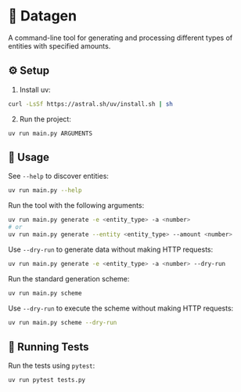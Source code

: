 # 🚀 Datagen

A command-line tool for generating and processing different types of entities with specified amounts.

## ⚙️ Setup

1. Install uv:
```bash
curl -LsSf https://astral.sh/uv/install.sh | sh
```

2. Run the project:
```
uv run main.py ARGUMENTS
```

## 🎯 Usage

See `--help` to discover entities:

```bash
uv run main.py --help
```

Run the tool with the following arguments:

```bash
uv run main.py generate -e <entity_type> -a <number>
# or
uv run main.py generate --entity <entity_type> --amount <number>
```

Use `--dry-run` to generate data without making HTTP requests:

```bash
uv run main.py generate -e <entity_type> -a <number> --dry-run
```

Run the standard generation scheme:

```bash
uv run main.py scheme
```

Use `--dry-run` to execute the scheme without making HTTP requests:

```bash
uv run main.py scheme --dry-run
```

## 🧪 Running Tests

Run the tests using `pytest`:

```bash
uv run pytest tests.py
```
